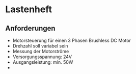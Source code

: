 # Lastenheft

## Anforderungen
* Motorsteuerung für einen 3 Phasen Brushless DC Motor
* Drehzahl soll variabel sein
* Messung der Motorströme
* Versorgungsspannung: 24V
* Ausgangsleistung: min. 50W
* 
